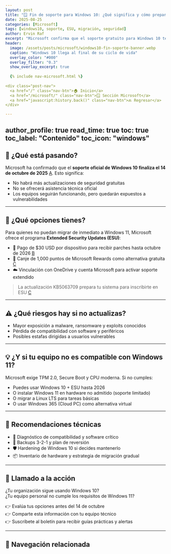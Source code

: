 ```yaml
---
layout: post
title: "🪟 Fin de soporte para Windows 10: ¿Qué significa y cómo prepararse?"
date: 2025-08-25
categories: [Microsoft]
tags: [windows10, soporte, ESU, migración, seguridad]
author: Ervin Raf
excerpt: "Microsoft confirma que el soporte gratuito para Windows 10 termina el 14 de octubre de 2025. ¿Qué opciones existen para seguir protegido?"
header:
  image: /assets/posts/microsoft/windows10-fin-soporte-banner.webp
  caption: "Windows 10 llega al final de su ciclo de vida"
  overlay_color: "#000"
  overlay_filter: "0.3"
  show_overlay_excerpt: true
  
  {% include nav-microsoft.html %}
  
<div class="post-nav">
  <a href="/" class="nav-btn">🏠 Inicio</a>
  <a href="/microsoft/" class="nav-btn">🪟 Sección Microsoft</a>
  <a href="javascript:history.back()" class="nav-btn">🔙 Regresar</a>
</div>

---
```

author_profile: true
read_time: true
toc: true
toc_label: "Contenido"
toc_icon: "windows"
---

## 🧠 ¿Qué está pasando?

Microsoft ha confirmado que el **soporte oficial de Windows 10 finaliza el 14 de octubre de 2025** [A](https://www.microsoft.com/es-mx/windows/end-of-support?copilot_analytics_metadata=eyJldmVudEluZm9fY2xpY2tTb3VyY2UiOiJjaXRhdGlvbkxpbmsiLCJldmVudEluZm9fY29udmVyc2F0aW9uSWQiOiI3SFhzTld2dUV4NFdVeFprR3hqMkIiLCJldmVudEluZm9fbWVzc2FnZUlkIjoibVhvVTNHRjMxRGp2d1RkSFBKeG1xIiwiZXZlbnRJbmZvX2NsaWNrRGVzdGluYXRpb24iOiJodHRwczpcL1wvd3d3Lm1pY3Jvc29mdC5jb21cL2VzLW14XC93aW5kb3dzXC9lbmQtb2Ytc3VwcG9ydCJ9&citationMarker=9F742443-6C92-4C44-BF58-8F5A7C53B6F1). Esto significa:

- No habrá más actualizaciones de seguridad gratuitas
- No se ofrecerá asistencia técnica oficial
- Los equipos seguirán funcionando, pero quedarán expuestos a vulnerabilidades

---

## 🔐 ¿Qué opciones tienes?

Para quienes no puedan migrar de inmediato a Windows 11, Microsoft ofrece el programa **Extended Security Updates (ESU)**:

- 🧾 Pago de $30 USD por dispositivo para recibir parches hasta octubre de 2026 [B](https://www.alhaurindelatorre.com/windows-10-no-es-el-fin-del-mundo-guia-practica-2025-para-empresas-y-hogares/?copilot_analytics_metadata=eyJldmVudEluZm9fY2xpY2tEZXN0aW5hdGlvbiI6Imh0dHBzOlwvXC93d3cuYWxoYXVyaW5kZWxhdG9ycmUuY29tXC93aW5kb3dzLTEwLW5vLWVzLWVsLWZpbi1kZWwtbXVuZG8tZ3VpYS1wcmFjdGljYS0yMDI1LXBhcmEtZW1wcmVzYXMteS1ob2dhcmVzXC8iLCJldmVudEluZm9fY2xpY2tTb3VyY2UiOiJjaXRhdGlvbkxpbmsiLCJldmVudEluZm9fbWVzc2FnZUlkIjoibVhvVTNHRjMxRGp2d1RkSFBKeG1xIiwiZXZlbnRJbmZvX2NvbnZlcnNhdGlvbklkIjoiN0hYc05XdnVFeDRXVXhaa0d4ajJCIn0%3D&citationMarker=9F742443-6C92-4C44-BF58-8F5A7C53B6F1)
- 🎁 Canje de 1,000 puntos de Microsoft Rewards como alternativa gratuita [C](https://tabletzona.es/windows-10-ante-el-fin-del-soporte-opciones-problemas-y-debate/?copilot_analytics_metadata=eyJldmVudEluZm9fY2xpY2tEZXN0aW5hdGlvbiI6Imh0dHBzOlwvXC90YWJsZXR6b25hLmVzXC93aW5kb3dzLTEwLWFudGUtZWwtZmluLWRlbC1zb3BvcnRlLW9wY2lvbmVzLXByb2JsZW1hcy15LWRlYmF0ZVwvIiwiZXZlbnRJbmZvX2NsaWNrU291cmNlIjoiY2l0YXRpb25MaW5rIiwiZXZlbnRJbmZvX2NvbnZlcnNhdGlvbklkIjoiN0hYc05XdnVFeDRXVXhaa0d4ajJCIiwiZXZlbnRJbmZvX21lc3NhZ2VJZCI6Im1Yb1UzR0YzMURqdndUZEhQSnhtcSJ9&citationMarker=9F742443-6C92-4C44-BF58-8F5A7C53B6F1)
- ☁️ Vinculación con OneDrive y cuenta Microsoft para activar soporte extendido

> La actualización KB5063709 prepara tu sistema para inscribirte en ESU [C](https://tabletzona.es/windows-10-ante-el-fin-del-soporte-opciones-problemas-y-debate/?copilot_analytics_metadata=eyJldmVudEluZm9fY2xpY2tTb3VyY2UiOiJjaXRhdGlvbkxpbmsiLCJldmVudEluZm9fY29udmVyc2F0aW9uSWQiOiI3SFhzTld2dUV4NFdVeFprR3hqMkIiLCJldmVudEluZm9fbWVzc2FnZUlkIjoibVhvVTNHRjMxRGp2d1RkSFBKeG1xIiwiZXZlbnRJbmZvX2NsaWNrRGVzdGluYXRpb24iOiJodHRwczpcL1wvdGFibGV0em9uYS5lc1wvd2luZG93cy0xMC1hbnRlLWVsLWZpbi1kZWwtc29wb3J0ZS1vcGNpb25lcy1wcm9ibGVtYXMteS1kZWJhdGVcLyJ9&citationMarker=9F742443-6C92-4C44-BF58-8F5A7C53B6F1)

---

## ⚠️ ¿Qué riesgos hay si no actualizas?

- Mayor exposición a malware, ransomware y exploits conocidos
- Pérdida de compatibilidad con software y periféricos
- Posibles estafas dirigidas a usuarios vulnerables

---

## 💡 ¿Y si tu equipo no es compatible con Windows 11?

Microsoft exige TPM 2.0, Secure Boot y CPU moderna. Si no cumples:

- Puedes usar Windows 10 + ESU hasta 2026
- O instalar Windows 11 en hardware no admitido (soporte limitado)
- O migrar a Linux LTS para tareas básicas
- O usar Windows 365 (Cloud PC) como alternativa virtual

---

## 🧭 Recomendaciones técnicas

- 🧪 Diagnóstico de compatibilidad y software crítico
- 🔁 Backups 3-2-1 y plan de reversión
- 🛡️ Hardening de Windows 10 si decides mantenerlo
- 📦 Inventario de hardware y estrategia de migración gradual

---

## 📣 Llamado a la acción

¿Tu organización sigue usando Windows 10?  
¿Tu equipo personal no cumple los requisitos de Windows 11?

👉 Evalúa tus opciones antes del 14 de octubre  
👉 Comparte esta información con tu equipo técnico  
👉 Suscríbete al boletín para recibir guías prácticas y alertas

---

## 🧭 Navegación relacionada


 
